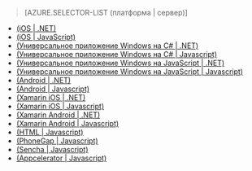 ﻿> [AZURE.SELECTOR-LIST (платформа | сервер)]
- [(iOS | .NET)](/ru-ru/documentation/articles/mobile-services-dotnet-backend-ios-get-started/)
- [(iOS | JavaScript)](/ru-ru/documentation/articles/mobile-services-ios-get-started/)
- [(Универсальное приложение Windows на C# | .NET)](/ru-ru/documentation/articles/mobile-services-dotnet-backend-windows-store-dotnet-get-started/)
- [(Универсальное приложение Windows на C# | Javascript)](/ru-ru/documentation/articles/mobile-services-javascript-backend-windows-store-dotnet-get-started/)
- [(Универсальное приложение Windows на JavaScript | .NET)](/ru-ru/documentation/articles/mobile-services-dotnet-backend-windows-store-javascript-get-started/)
- [(Универсальное приложение Windows на JavaScript | Javascript)](/ru-ru/documentation/articles/mobile-services-javascript-backend-windows-store-javascript-get-started/)
- [(Android | .NET)](/ru-ru/documentation/articles/mobile-services-dotnet-backend-android-get-started/)
- [(Android | Javascript)](/ru-ru/documentation/articles/mobile-services-android-get-started/)
- [(Xamarin iOS | .NET)](/ru-ru/documentation/articles/mobile-services-dotnet-backend-xamarin-ios-get-started/)
- [(Xamarin iOS | Javascript)](/ru-ru/documentation/articles/partner-xamarin-mobile-services-ios-get-started/)
- [(Xamarin Android | .NET)](/ru-ru/documentation/articles/mobile-services-dotnet-backend-xamarin-android-get-started/)
- [(Xamarin Android | Javascript)](/ru-ru/documentation/articles/partner-xamarin-mobile-services-android-get-started/)
- [(HTML | Javascript)](/ru-ru/documentation/articles/mobile-services-html-get-started/)
- [(PhoneGap | Javascript)](/ru-ru/documentation/articles/mobile-services-javascript-backend-phonegap-get-started/)
- [(Sencha | Javascript)](/ru-ru/documentation/articles/partner-sencha-mobile-services-get-started/)
- [(Appcelerator | Javascript)](/ru-ru/documentation/articles/partner-appcelerator-mobile-services-javascript-backend-appcelerator-get-started/)

<!--HONumber=35.1-->
